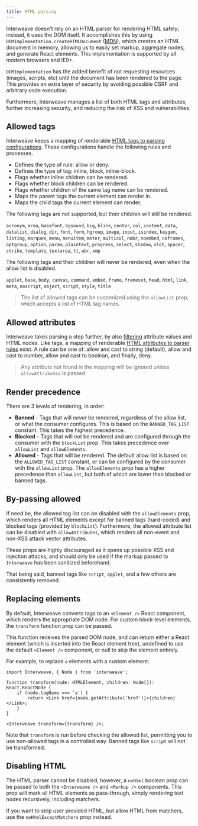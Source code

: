 ```yaml
---
title: HTML parsing
---
```


Interweave doesn't rely on an HTML parser for rendering HTML safely; instead, it uses the DOM
itself. It accomplishes this by using `DOMImplementation.createHTMLDocument` ([MDN][domhtml]), which
creates an HTML document in memory, allowing us to easily set markup, aggregate nodes, and generate
React elements. This implementation is supported by all modern browsers and IE9+.

`DOMImplementation` has the added benefit of not requesting resources (images, scripts, etc) until
the document has been rendered to the page. This provides an extra layer of security by avoiding
possible CSRF and arbitrary code execution.

Furthermore, Interweave manages a list of both HTML tags and attributes, further increasing
security, and reducing the risk of XSS and vulnerabilities.

## Allowed tags

Interweave keeps a mapping of renderable [HTML tags to parsing configurations][tagwl]. These
configurations handle the following rules and processes.

- Defines the type of rule: allow or deny.
- Defines the type of tag: inline, block, inline-block.
- Flags whether inline children can be rendered.
- Flags whether block children can be rendered.
- Flags whether children of the same tag name can be rendered.
- Maps the parent tags the current element can render in.
- Maps the child tags the current element can render.

The following tags are not supported, but their children will still be rendered.

`acronym`, `area`, `basefont`, `bgsound`, `big`, `blink`, `center`, `col`, `content`, `data`,
`datalist`, `dialog`, `dir`, `font`, `form`, `hgroup`, `image`, `input`, `isindex`, `keygen`,
`listing`, `marquee`, `menu`, `menuitem`, `meter`, `multicol`, `nobr`, `noembed`, `noframes`,
`optgroup`, `option`, `param`, `plaintext`, `progress`, `select`, `shadow`, `slot`, `spacer`,
`strike`, `template`, `textarea`, `tt`, `wbr`, `xmp`

The following tags and their children will never be rendered, even when the allow list is disabled.

`applet`, `base`, `body`, `canvas`, `command`, `embed`, `frame`, `frameset`, `head`, `html`, `link`,
`meta`, `noscript`, `object`, `script`, `style`, `title`

> The list of allowed tags can be customized using the `allowList` prop, which accepts a list of
> HTML tag names.

## Allowed attributes

Interweave takes parsing a step further, by also [filtering](./filters.mdx) attribute values and
HTML nodes. Like tags, a mapping of renderable [HTML attributes to parser rules][attrwl] exist. A
rule can be one of: allow and cast to string (default), allow and cast to number, allow and cast to
boolean, and finally, deny.

> Any attribute not found in the mapping will be ignored unless `allowAttributes` is passed.

## Render precedence

There are 3 levels of rendering, in order:

- **Banned** - Tags that will _never_ be rendered, regardless of the allow list, or what the
  consumer configures. This is based on the `BANNED_TAG_LIST` constant. This takes the highest
  precedence.
- **Blocked** - Tags that will _not_ be rendered and are configured through the consumer with the
  `blockList` prop. This takes precedence over `allowList` and `allowElements`.
- **Allowed** - Tags that will be rendered. The default allow list is based on the
  `ALLOWED_TAG_LIST` constant, or can be configured by the consumer with the `allowList` prop. The
  `allowElements` prop has a higher precedence than `allowList`, but both of which are lower than
  blocked or banned tags.

## By-passing allowed

If need be, the allowed tag list can be disabled with the `allowElements` prop, which renders all
HTML elements except for banned tags (hard-coded) and blocked tags (provided by `blockList`).
Furthermore, the allowed attribute list can be disabled with `allowAttributes`, which renders all
non-event and non-XSS attack vector attributes.

These props are highly discouraged as it opens up possible XSS and injection attacks, and should
only be used if the markup passed to `Interweave` has been sanitized beforehand.

That being said, banned tags like `script`, `applet`, and a few others are consistently removed.

## Replacing elements

By default, Interweave converts tags to an `<Element />` React component, which renders the
appropriate DOM node. For custom block-level elements, the `transform` function prop can be passed.

This function receives the parsed DOM node, and can return either a React element (which is inserted
into the React element tree), undefined to use the default `<Element />` component, or null to skip
the element entirely.

For example, to replace `a` elements with a custom element:

```tsx
import Interweave, { Node } from 'interweave';

function transform(node: HTMLElement, children: Node[]): React.ReactNode {
	if (node.tagName === 'a') {
		return <Link href={node.getAttribute('href')}>{children}</Link>;
	}
}

<Interweave transform={transform} />;
```

Note that `transform` is run before checking the allowed list, permitting you to use non-allowed
tags in a controlled way. Banned tags like `script` will not be transformed.

## Disabling HTML

The HTML parser cannot be disabled, however, a `noHtml` boolean prop can be passed to both the
`<Interweave />` and `<Markup />` components. This prop will mark all HTML elements as pass-through,
simply rendering text nodes recursively, including matchers.

If you want to strip user provided HTML, but allow HTML from matchers, use the
`noHtmlExceptMatchers` prop instead.

[domhtml]: https://developer.mozilla.org/en-US/docs/Web/API/DOMImplementation/createHTMLDocument
[tagwl]: https://github.com/milesj/interweave/blob/master/packages/core/src/constants.ts#L15
[attrwl]: https://github.com/milesj/interweave/blob/master/packages/core/src/constants.ts#L306
